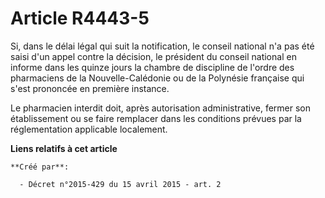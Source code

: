 # Article R4443-5

Si, dans le délai légal qui suit la notification, le conseil national n'a pas été saisi d'un appel contre la décision, le
président du conseil national en informe dans les quinze jours la chambre de discipline de l'ordre des pharmaciens de la
Nouvelle-Calédonie ou de la Polynésie française qui s'est prononcée en première instance.

Le pharmacien interdit doit, après autorisation administrative, fermer son établissement ou se faire remplacer dans les
conditions prévues par la réglementation applicable localement.

**Liens relatifs à cet article**

	**Créé par**:

	  - Décret n°2015-429 du 15 avril 2015 - art. 2
